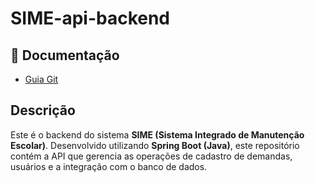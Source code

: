 # SIME-api-backend

## 📄 Documentação
- [Guia Git](https://github.com/Raphael567/git-guide/blob/main/README.md)

## Descrição
Este é o backend do sistema **SIME (Sistema Integrado de Manutenção Escolar)**. Desenvolvido utilizando **Spring Boot (Java)**, este repositório contém a API que gerencia as operações de cadastro de demandas, usuários e a integração com o banco de dados.
